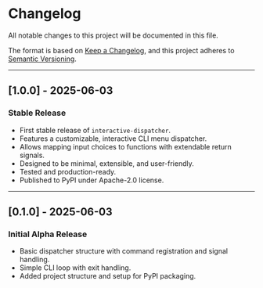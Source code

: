 # Changelog

All notable changes to this project will be documented in this file.

The format is based on [Keep a Changelog](https://keepachangelog.com/en/1.0.0/),
and this project adheres to [Semantic Versioning](https://semver.org/spec/v2.0.0.html).

---

## [1.0.0] - 2025-06-03

### Stable Release

- First stable release of `interactive-dispatcher`.
- Features a customizable, interactive CLI menu dispatcher.
- Allows mapping input choices to functions with extendable return signals.
- Designed to be minimal, extensible, and user-friendly.
- Tested and production-ready.
- Published to PyPI under Apache-2.0 license.

---

## [0.1.0] - 2025-06-03

### Initial Alpha Release

- Basic dispatcher structure with command registration and signal handling.
- Simple CLI loop with exit handling.
- Added project structure and setup for PyPI packaging.
